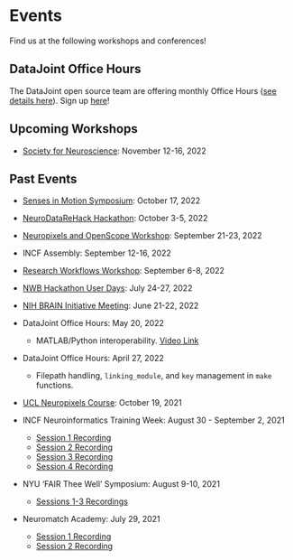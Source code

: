 # Events

Find us at the following workshops and conferences!

## DataJoint Office Hours

The DataJoint open source team are offering monthly Office Hours ([see details here](../support)).
Sign up [here](https://docs.google.com/forms/d/e/1FAIpQLSeMhZtzQQWB47I8HfPcJ5_pFyMhZO284PLIblDfshe30dEuXw/viewform)!

## Upcoming Workshops

+ [Society for Neuroscience](https://www.sfn.org/meetings/neuroscience-2022): November 12-16, 2022

## Past Events

+ [Senses in Motion Symposium](https://sensesinmotion.org/): October 17, 2022

+ [NeuroDataReHack Hackathon](https://alleninstitute.org/what-we-do/brain-science/events-training/2022-neurodatarehack-hackathon/):
October 3-5, 2022

+ [Neuropixels and OpenScope Workshop](https://alleninstitute.org/what-we-do/brain-science/events-training/2022-neuropixels-openscope-workshop/2022-workshop-attendee-information/):
September 21-23, 2022

+ INCF Assembly: September 12-16, 2022

+ [Research Workflows Workshop](https://github.com/datajoint/sciops-workshop):
September 6-8, 2022

+ [NWB Hackathon User Days](https://github.com/NeurodataWithoutBorders/nwb_hackathons/blob/main/HCK13_2022_Janelia/projects/PROJECTS.md):
July 24-27, 2022

+ [NIH BRAIN Initiative Meeting](https://braininitiative.nih.gov/News-Events/event/8th-annual-brain-initiative-meeting):
June 21-22, 2022

+ DataJoint Office Hours: May 20, 2022
  + MATLAB/Python interoperability. [Video Link](https://www.youtube.com/watch?v=Y7JG2-B2O5U)

+ DataJoint Office Hours: April 27, 2022
  + Filepath handling, `linking_module`, and `key` management in `make` functions.

+ [UCL Neuropixels Course](https://www.ucl.ac.uk/neuropixels/training/2021-neuropixels-course):
October 19, 2021

+ INCF Neuroinformatics Training Week: August 30 - September 2, 2021
  + [Session 1 Recording](https://youtu.be/YOSNIW6vlQ8)
  + [Session 2 Recording](https://youtu.be/dudHnEtT_30)
  + [Session 3 Recording](https://youtu.be/KQlGYOBq7ow)
  + [Session 4 Recording](https://youtu.be/1j_OQiQDJV0)

+ NYU ‘FAIR Thee Well’ Symposium: August 9-10, 2021
  + [Sessions 1-3 Recordings](https://www.youtube.com/watch?v=EyKC-VPP93k&list=PLoxm1_YI8Y4Mv0wUYiRinKkmqTxx2_Z3Y)

+ Neuromatch Academy: July 29, 2021
  + [Session 1 Recording](https://www.crowdcast.io/e/nma2021/32)
  + [Session 2 Recording](https://www.crowdcast.io/e/nma2021/34)

